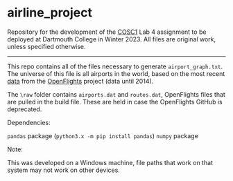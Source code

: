 # airline_project
Repository for the development of the [COSC1](https://dartmouth.smartcatalogiq.com/current/orc/Departments-Programs-Undergraduate/Computer-Science/COSC-Computer-Science-Undergraduate/COSC-1) Lab 4 assignment to be deployed at Dartmouth College in Winter 2023. All files are original work, unless specified otherwise.

***

This repo contains all of the files necessary to generate `airport_graph.txt`. The universe of this file is all airports in the world, based on the most recent [data](https://github.com/jpatokal/openflights/tree/master/data) from the [OpenFlights](https://openflights.org/data) project (data until 2014).

The `\raw` folder contains `airports.dat` and `routes.dat`, OpenFlights files that are pulled in the build file. These are held in case the OpenFlights GitHub is deprecated.

Dependencies:

`pandas` package (`python3.x -m pip install pandas`)
`numpy` package

Note:

This was developed on a Windows machine, file paths that work on that system may not work on other devices.